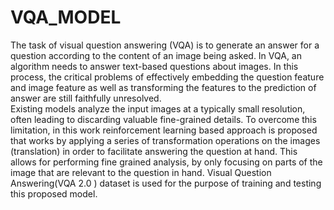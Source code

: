 # VQA_MODEL

The task of visual question answering (VQA) is to generate an answer for a 
question according to the content of an image being asked. In VQA, an algorithm 
needs to answer text-based questions about images. In this process, the critical 
problems of effectively embedding the question feature and image feature as well 
as transforming the features to the prediction of answer are still faithfully 
unresolved.  
Existing models analyze the input images at a typically small resolution, often 
leading to discarding valuable fine-grained details. To overcome this limitation, 
in this work reinforcement learning based approach is proposed  that works by 
applying a series of transformation operations on the images (translation) in order 
to facilitate answering the question at hand. This allows for performing fine
grained analysis, by only focusing on parts of the image that are relevant to the 
question in hand. 
Visual Question Answering(VQA 2.0 ) dataset is used for the purpose of training 
and testing this proposed model.  
